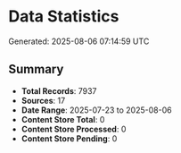 # Data Statistics

Generated: 2025-08-06 07:14:59 UTC

## Summary

- **Total Records**: 7937
- **Sources**: 17
- **Date Range**: 2025-07-23 to 2025-08-06
- **Content Store Total**: 0
- **Content Store Processed**: 0
- **Content Store Pending**: 0
